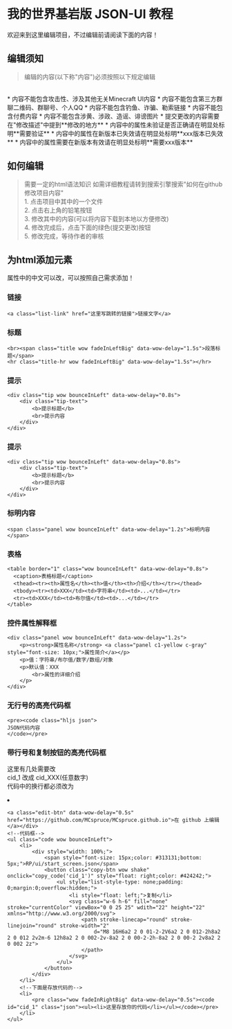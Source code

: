 # 我的世界基岩版 JSON-UI 教程
欢迎来到这里编辑项目，不过编辑前请阅读下面的内容！

## 编辑须知
> 编辑的内容(以下称"内容")必须按照以下规定编辑
<br>
* 内容不能包含攻击性、涉及其他无关Minecraft UI内容
* 内容不能包含第三方群聊二维码、群聊号、个人QQ
* 内容不能包含钓鱼、诈骗、勒索链接
* 内容不能包含付费内容
* 内容不能包含涉黄、涉政、造谣、诽谤图片
* 提交更改的内容需要在"修改描述"中提到**修改的地方**
* 内容中的属性未验证是否正确请在明显处标明**需要验证**
* 内容中的属性在新版本已失效请在明显处标明**xxx版本已失效**
* 内容中的属性需要在新版本有效请在明显处标明**需要xxx版本**

## 如何编辑
>需要一定的html语法知识
>如需详细教程请转到搜索引擎搜索"如何在github修改项目内容"
<br>1. 点击项目中其中的一个文件
<br>2. 点击右上角的铅笔按钮
<br>3. 修改其中的内容(可以将内容下载到本地以方便修改)
<br>4. 修改完成后，点击下面的绿色(提交更改)按钮
<br>5. 修改完成，等待作者的审核

## 为html添加元素
属性中的中文可以改，可以按照自己需求添加！

### 链接
```
<a class="list-link" href="这里写跳转的链接">链接文字</a>
```

### 标题
```
<br><span class="title wow fadeInLeftBig" data-wow-delay="1.5s">段落标题</span>
<hr class="title-hr wow fadeInLeftBig" data-wow-delay="1.5s"></hr>
```

### 提示
```
<div class="tip wow bounceInLeft" data-wow-delay="0.8s">
    <div class="tip-text">
        <b>提示标题</b>
        <br>提示内容
    </div>
</div>
```

### 提示
```
<div class="tip wow bounceInLeft" data-wow-delay="0.8s">
    <div class="tip-text">
        <b>提示标题</b>
        <br>提示内容
    </div>
</div>
```

### 标明内容
```
<span class="panel wow bounceInLeft" data-wow-delay="1.2s">标明内容</span>
```

### 表格
```
<table border="1" class="wow bounceInLeft" data-wow-delay="0.8s">
  <caption>表格标题</caption>
  <thead><tr><th>属性名</th><th>值</th><th>介绍</th></tr></thead>
  <tbody><tr><td>XXX</td><td>字符串</td><td>...</td></tr>
  <tr><td>XXX</td><td>布尔值</td><td>...</td></tr>
</table>
```

### 控件属性解释框
```
<div class="panel wow bounceInLeft" data-wow-delay="1.2s">
    <p><strong>属性名称</strong> <a class="panel c1-yellow c-gray" style="font-size: 10px;">属性简介</a></p>
    <p>值：字符串/布尔值/数字/数组/对象
    <p>默认值：XXX
        <br>属性的详细介绍
    </p>
</div>
```

### 无行号的高亮代码框
```
<pre><code class="hljs json">
JSON代码内容
</code></pre>
```

### 带行号和复制按钮的高亮代码框
这里有几处需要改
<br>cid_1 改成 cid_XXX(任意数字)
<br>代码中的换行都必须改为</li><li>
<br>
```
<a class="edit-btn" data-wow-delay="0.5s" href="https://github.com/MCspruce/MCspruce.github.io">在 github 上编辑</a></div>
<!--代码框-->
<ul class="code wow bounceInLeft">
    <li>
        <div style="width: 100%;">
            <span style="font-size: 15px;color: #313131;bottom: 5px;">RP/ui/start_screen.json</span>
            <button class="copy-btn wow shake" onclick="copy_code('cid_1')" style="float: right;color: #424242;">
                <ul style="list-style-type: none;padding: 0;margin:0;overflow:hidden;">
                    <li style="float: left;">复制</li>
                    <svg class="w-6 h-6" fill="none" stroke="currentColor" viewBox="0 0 25 25" wdith="22" height="22" xmlns="http://www.w3.org/2000/svg">
                        <path stroke-linecap="round" stroke-linejoin="round" stroke-width="2"
                            d="M8 16H6a2 2 0 01-2-2V6a2 2 0 012-2h8a2 2 0 012 2v2m-6 12h8a2 2 0 002-2v-8a2 2 0 00-2-2h-8a2 2 0 00-2 2v8a2 2 0 002 2z">
                        </path>
                    </svg>
                </ul>
            </button>
        </div>
    </li>
    <!--下面是存放代码的-->
    <li>
        <pre class="wow fadeInRightBig" data-wow-delay="0.5s"><code id="cid_1" class="json"><ul><li>这里存放你的代码</li></ul></code></pre>
    </li>
</ul>
```